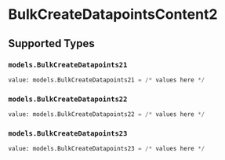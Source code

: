 # BulkCreateDatapointsContent2


## Supported Types

### `models.BulkCreateDatapoints21`

```python
value: models.BulkCreateDatapoints21 = /* values here */
```

### `models.BulkCreateDatapoints22`

```python
value: models.BulkCreateDatapoints22 = /* values here */
```

### `models.BulkCreateDatapoints23`

```python
value: models.BulkCreateDatapoints23 = /* values here */
```

